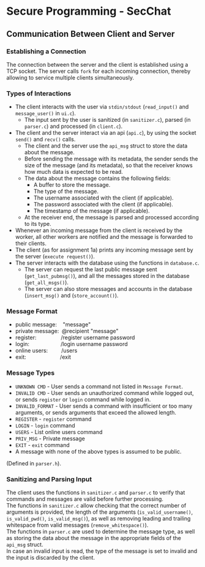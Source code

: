 # Secure Programming - SecChat 
## Communication Between Client and Server
### Establishing a Connection
The connection between the server and the client is established using a TCP socket. 
The server calls `fork` for each incoming connection, thereby allowing to service multiple clients simultaneously. <br>

### Types of Interactions
* The client interacts with the user via `stdin/stdout` (`read_input()` and `message_user()` in `ui.c`).
  * The input sent by the user is sanitized (in `sanitizer.c`), parsed (in `parser.c`) and processed (in `client.c`).
* The client and the server interact via an api (`api.c`), by using the socket `send()` and `recv()` calls.
  * The client and the server use the `api_msg` struct to store the data about the message.
  * Before sending the message with its metadata, the sender sends the size of the message (and its metadata), so that the receiver knows how much data is expected to be read.
  * The data about the message contains the following fields:
    * A buffer to store the message.
    * The type of the message.
    * The username associated with the client (if applicable).
    * The password associated with the client (if applicable).
    * The timestamp of the message (if applicable).
  * At the receiver end, the message is parsed and processed according to its type.
* Whenever an incoming message from the client is received by the worker, all other workers are notified and the message is forwarded to their clients. 
* The client (as for assignment 1a) prints any incoming message sent by the server (`execute request()`).
* The server interacts with the database using the functions in `database.c`.
  * The server can request the last public message sent (`get_last_pubmsg()`), and all the messages stored in the database (`get_all_msgs()`).
  * The server can also store messages  and accounts in the database (`insert_msg()` and (`store_account()`).

### Message Format
* public message:&nbsp;&nbsp;&nbsp; "message"
* private message:&nbsp; @recipient "message"
* register: &ensp;&emsp;&ensp;&emsp;&ensp;&ensp; /register username password
* login: &emsp;&emsp;&emsp;&emsp;&emsp;&nbsp;&nbsp;/login username password
* online users:&nbsp;&nbsp;&nbsp;&nbsp;&nbsp;&nbsp;&nbsp;&nbsp; /users
* exit:  &emsp;&emsp;&emsp;&emsp;&ensp;&emsp;&nbsp; /exit

### Message Types

* `UNKNOWN CMD` - User sends a command not listed in `Message Format`.
* `INVALID CMD` - User sends an unauthorized command while logged out, or sends `register` or `login` command while logged in.
* `INVALID_FORMAT` - User sends a command with insufficient or too many arguments, or sends arguments that exceed the allowed length.
* `REGISTER` -  `register` command
* `LOGIN` - `login` command
* `USERS` - List online users command
* `PRIV_MSG` - Private message
* `EXIT`  - `exit` command
* A message with none of the above types is assumed to be public.

(Defined in `parser.h`).

### Sanitizing and Parsing Input
The client uses the functions in `sanitizer.c` and `parser.c` to verify that commands and messages are valid before further processing. <br>
The functions in `sanitizer.c` allow checking that the correct number of arguments is provided, the length of the arguments (`is_valid_username()`, `is_valid_pwd()`, `is_valid_msg()`), as well as removing leading and trailing whitespace from valid messages (`remove_whitespace()`). <br>
The functions in `parser.c` are used to determine the message type, as well as storing the data about the message in the appropriate fields of the `api_msg` struct. <br>
In case an invalid input is read, the type of the message is set to invalid and the input is discarded by the client. <br>


